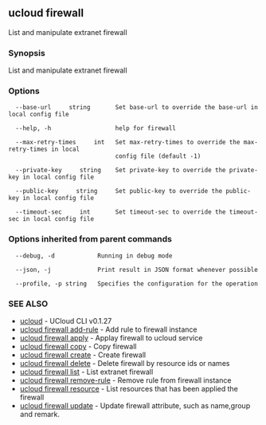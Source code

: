 

## ucloud firewall

List and manipulate extranet firewall

### Synopsis

List and manipulate extranet firewall

### Options

```
  --base-url     string       Set base-url to override the base-url in local config file 

  --help, -h                  help for firewall 

  --max-retry-times     int   Set max-retry-times to override the max-retry-times in local
                              config file (default -1) 

  --private-key     string    Set private-key to override the private-key in local config file 

  --public-key     string     Set public-key to override the public-key in local config file 

  --timeout-sec     int       Set timeout-sec to override the timeout-sec in local config file 

```

### Options inherited from parent commands

```
  --debug, -d            Running in debug mode 

  --json, -j             Print result in JSON format whenever possible 

  --profile, -p string   Specifies the configuration for the operation 

```

### SEE ALSO

* [ucloud](developer/cli/cmd/ucloud)	 - UCloud CLI v0.1.27
* [ucloud firewall add-rule](developer/cli/cmd/ucloud/firewall/add-rule)	 - Add rule to firewall instance
* [ucloud firewall apply](developer/cli/cmd/ucloud/firewall/apply)	 - Applay firewall to ucloud service
* [ucloud firewall copy](developer/cli/cmd/ucloud/firewall/copy)	 - Copy firewall
* [ucloud firewall create](developer/cli/cmd/ucloud/firewall/create)	 - Create firewall
* [ucloud firewall delete](developer/cli/cmd/ucloud/firewall/delete)	 - Delete firewall by resource ids or names
* [ucloud firewall list](developer/cli/cmd/ucloud/firewall/list)	 - List extranet firewall
* [ucloud firewall remove-rule](developer/cli/cmd/ucloud/firewall/remove-rule)	 - Remove rule from firewall instance
* [ucloud firewall resource](developer/cli/cmd/ucloud/firewall/resource)	 - List resources that has been applied the firewall
* [ucloud firewall update](developer/cli/cmd/ucloud/firewall/update)	 - Update firewall attribute, such as name,group and remark.


